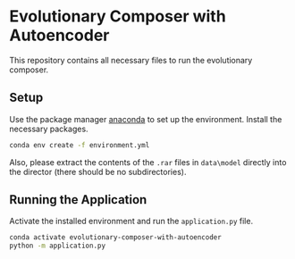 # Evolutionary Composer with Autoencoder

This repository contains all necessary files to run the evolutionary composer.

## Setup

Use the package manager [anaconda](https://anaconda.org/) to set up the environment. Install the necessary packages.

```bash
conda env create -f environment.yml 
```

Also, please extract the contents of the ``.rar`` files in ``data\model`` directly into the director (there should be no subdirectories).

## Running the Application

Activate the installed environment and run the ```application.py``` file.
```bash
conda activate evolutionary-composer-with-autoencoder
python -m application.py
```